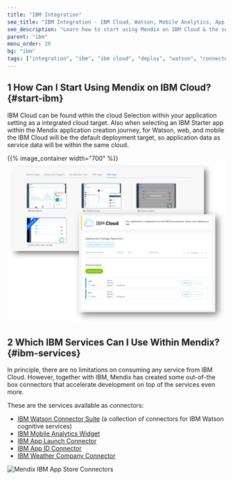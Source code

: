 ```yaml
---
title: "IBM Integration"
seo_title: "IBM Integration - IBM Cloud, Watson, Mobile Analytics, App Launch Connector"
seo_description: "Learn how to start using Mendix on IBM Cloud & the services that can be integrated, including IBM Watson Connector Suite, IBM Mobile Analytics Widget & more."
parent: "ibm"
menu_order: 20
bg: "ibm"
tags: ["integration", "ibm", "ibm cloud", "deploy", "watson", "connector"]
---
```


## 1 How Can I Start Using Mendix on IBM Cloud? {#start-ibm}

IBM Cloud can be found wthin the cloud Selection within your application setting as a integrated cloud target. Also when selecting an IBM Starter app within the Mendix application creation journey, for Watson, web, and mobile the IBM Cloud will be the default deployment target, so application data as service data will be within the same cloud. 

{{% image_container width="700" %}}
![IBM Cloud Integration Example](attachments/ibm_integration-cf2.png)


## 2 Which IBM Services Can I Use Within Mendix? {#ibm-services}

In principle, there are no limitations on consuming any service from IBM Cloud. However, together with IBM, Mendix has created some out-of-the box connectors that accelerate development on top of the services even more.

These are the services available as connectors:

 * [IBM Watson Connector Suite](https://appstore.home.mendix.com/link/app/2860/) (a collection of connectors for IBM Watson cognitive services)
 * [IBM Mobile Analytics Widget](https://appstore.home.mendix.com/link/app/106305/)
 * [IBM App Launch Connector](https://appstore.home.mendix.com/link/app/106382/)
 * [IBM App ID Connector](https://appstore.home.mendix.com/link/app/106198/)
 * [IBM Weather Company Connector](https://appstore.home.mendix.com/link/app/106297/)

![Mendix IBM App Store Connectors](attachments/ibm-appstore-connectors.png)
